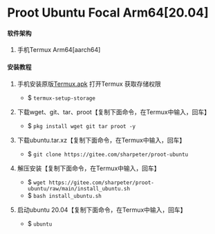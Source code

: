 # Proot Ubuntu Focal Arm64[20.04]

####  **软件架构** 

1. 手机Termux Arm64[aarch64]


####  **安装教程** 

1.  手机安装原版[Termux.apk](https://f-droid.org/repo/com.termux_103.apk)  打开Termux 获取存储权限
    - $ `termux-setup-storage`

2.  下载wget、git、tar、proot【复制下面命令，在Termux中输入，回车】
    - $ `pkg install wget git tar proot -y`

3.  下载ubuntu.tar.xz【复制下面命令，在Termux中输入，回车】
    - $ `git clone https://gitee.com/sharpeter/proot-ubuntu`

4.  解压安装【复制下面命令，在Termux中输入，回车】
    - $ `wget https://gitee.com/sharpeter/proot-ubuntu/raw/main/install_ubuntu.sh`
    - $ `bash install_ubuntu.sh`

5.  启动ubuntu 20.04【复制下面命令，在Termux中输入，回车】
    - $ `ubuntu`